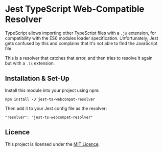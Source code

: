 Jest TypeScript Web-Compatible Resolver
=======================================

TypeScript allows importing other TypeScript files with a `.js` extension, for
compatibility with the ES6 modules loader specification. Unfortunately, Jest
gets confused by this and complains that it's not able to find the JavaScript
file.

This is a resolver that catches that error, and then tries to resolve it again
but with a `.ts` extension.


Installation & Set-Up
---------------------

Install this module into your project using npm:

```
npm install -D jest-ts-webcompat-resolver
```

Then add it to your Jest config file as the resolver:

```
"resolver": "jest-ts-webcompat-resolver"
```


Licence
-------

This project is licensed under the [MIT Licence][mit].

[mit]:
  https://github.com/AyogoHealth/jest-ts-webcompat-resolver/blob/master/LICENSE
